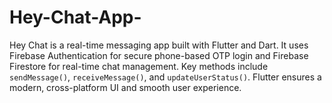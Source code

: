 # Hey-Chat-App-
Hey Chat is a real-time messaging app built with Flutter and Dart. It uses Firebase Authentication for secure phone-based OTP login and Firebase Firestore for real-time chat management. Key methods include `sendMessage()`, `receiveMessage()`, and `updateUserStatus()`. Flutter ensures a modern, cross-platform UI and smooth user experience.
